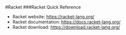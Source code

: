 #Racket
###Racket Quick Reference
* Racket website:  https://racket-lang.org/
* Racket documentation:  https://docs.racket-lang.org/
* Racket download:  https://download.racket-lang.org/
